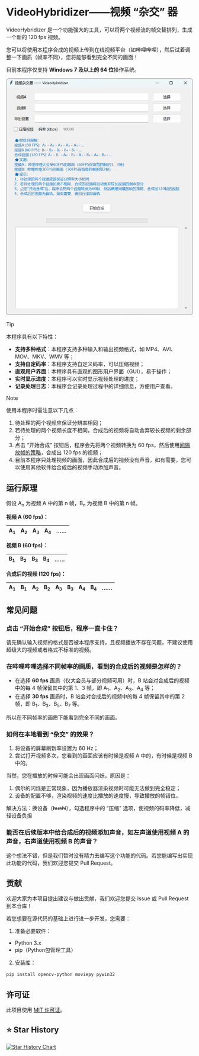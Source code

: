 # VideoHybridizer——视频 “杂交” 器

VideoHybridizer 是一个功能强大的工具，可以将两个视频流的帧交替排列，生成一个新的 120 fps 视频。

您可以将使用本程序合成的视频上传到在线视频平台（如哔哩哔哩），然后试着调整一下画质（帧率不同），您将能够看到完全不同的画面！

目前本程序仅支持 **Windows 7 及以上的 64 位**操作系统。

![运行截图](res/PixPin_2024-07-15_22-27-54.png)

> [!TIP]
> 本程序具有以下特性：
>
> - **支持多种格式**：本程序支持多种输入和输出视频格式，如 MP4、AVI、MOV、MKV、WMV 等；
> - **支持自定码率**：本程序支持自定义码率，可以压缩视频；
> - **直观用户界面**：本程序具有直观的图形用户界面（GUI），易于操作；
> - **实时显示进度**：本程序可以实时显示视频处理的进度；
> - **记录处理日志**：本程序会记录处理过程中的详细信息，方便用户查看。

> [!NOTE]
> 使用本程序时需注意以下几点：
>
> 1. 待处理的两个视频应保证分辨率相同；
> 2. 若待处理的两个视频长度不相同，合成后的视频将自动舍弃较长视频的剩余部分；
> 3. 点击 “开始合成” 按钮后，程序会先将两个视频转换为 60 fps，然后使用[间隔放帧的策略](#运行原理)，合成出 120 fps 的视频；
> 4. 目前本程序只处理视频的画面，因此合成后的视频没有声音，如有需要，您可以使用其他软件给合成后的视频手动添加声音。

## 运行原理

假设 A<sub>n</sub> 为视频 A 中的第 n 帧，B<sub>n</sub> 为视频 B 中的第 n 帧。

**视频 A (60 fps)：**

| A<sub>1</sub> | A<sub>2</sub> | A<sub>3</sub> | A<sub>4</sub> |      ……      |
| ------------- | ------------- | ------------- | ------------- | ------------ |

**视频 B (60 fps)：**

| B<sub>1</sub> | B<sub>2</sub> | B<sub>3</sub> | B<sub>4</sub> |      ……      |
| ------------- | ------------- | ------------- | ------------- | ------------ |

**合成后的视频 (120 fps)：**

| A<sub>1</sub> | B<sub>1</sub> | A<sub>2</sub> | B<sub>2</sub> | A<sub>3</sub> | B<sub>3</sub> | A<sub>4</sub> | B<sub>4</sub> |      ……      |
| ------------- | ------------- | ------------- | ------------- | ------------- | ------------- | ------------- | ------------- | ------------ |

## 常见问题

### 点击 “开始合成” 按钮后，程序一直卡住？

请先确认输入视频的格式是否被本程序支持，且视频播放不存在问题，不建议使用超级大的视频或者格式不标准的视频。

### 在哔哩哔哩选择不同帧率的画质，看到的合成后的视频是怎样的？

- 在选择 **60 fps** 画质（仅大会员与部分视频可用）时，B 站会对合成后的视频中的每 4 帧保留其中的第 1、3 帧，即 A<sub>1</sub>、A<sub>2</sub>、A<sub>3</sub>、A<sub>4</sub> 等；
- 在选择 **30 fps** 画质时，B 站会对合成后的视频中的每 4 帧保留其中的第 2 帧，即 B<sub>1</sub>、B<sub>3</sub>、B<sub>5</sub>、B<sub>7</sub> 等。

所以在不同帧率的画质下能看到完全不同的画面。

### 如何在本地看到 “杂交” 的效果？

1. 将设备的屏幕刷新率设置为 60 Hz；
2. 尝试打开视频多次，您看到的画面应该有时候是视频 A 中的，有时候是视频 B 中的。

当然，您在播放的时候可能会出现画面闪烁，原因是：

1. 偶尔的闪烁是正常现象，因为播放器渲染视频时可能无法做到完全稳定；
2. 设备的配置不够，渲染视频的速度比播放的速度慢，导致播放的帧错位。

解决方法：换设备（~~bushi~~），勾选程序中的 “压缩” 选项，使视频的码率降低，减轻设备负担

### 能否在后续版本中给合成后的视频添加声音，如左声道使用视频 A 的声音，右声道使用视频 B 的声音？

这个想法不错，但是我们暂时没有精力去编写这个功能的代码。若您能编写出实现此功能的代码，我们欢迎您提交 Pull Request。

## 贡献

欢迎大家为本项目提出建议与做出贡献，我们欢迎您提交 Issue 或 Pull Request 到本仓库！

若您想要在源代码的基础上进行进一步开发，您需要：

1. 准备必要软件：

- Python 3.x
- pip（Python包管理工具）

2. 安装库：

```bash
pip install opencv-python moviepy pywin32
```

## 许可证

此项目使用 [MIT 许可证](LICENSE)。

## ⭐ Star History

[![Star History Chart](https://api.star-history.com/svg?repos=happycola233/VideoHybridizer&type=Date)](https://star-history.com/#happycola233/VideoHybridizer&Date)
